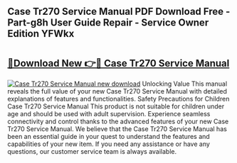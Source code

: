 ## Case Tr270 Service Manual PDF Download Free - Part-g8h User Guide Repair - Service Owner Edition YFWkx

# <h2><a href="http://bc27675.oget.top/?id=Case+Tr270+Service+Manual">🔗Download New 👉🔴 Case Tr270 Service Manual</a></h2>

[![Case Tr270 Service Manual new download](https://i.imgur.com/5g1atiW.png)](http://bc27675.oget.top/?id=Case+Tr270+Service+Manual)
Unlocking Value This manual reveals the full value of your new Case Tr270 Service Manual with detailed explanations of features and functionalities. Safety Precautions for Children Case Tr270 Service Manual This product is not suitable for children under age and should be used with adult supervision. Experience seamless connectivity and control thanks to the advanced features of your new Case Tr270 Service Manual. We believe that the Case Tr270 Service Manual has been an essential guide in your quest to understand the features and capabilities of your new item. If you need any assistance or have any questions, our customer service team is always available.
